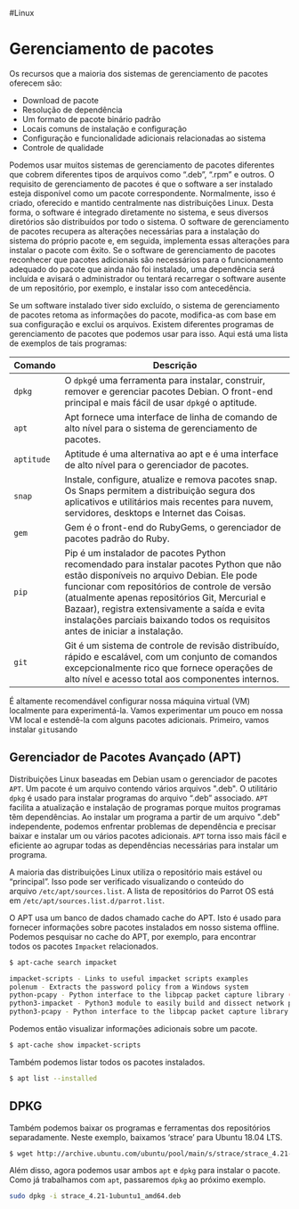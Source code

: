 #Linux 
# Gerenciamento de pacotes

Os recursos que a maioria dos sistemas de gerenciamento de pacotes oferecem são:

- Download de pacote
- Resolução de dependência
- Um formato de pacote binário padrão
- Locais comuns de instalação e configuração
- Configuração e funcionalidade adicionais relacionadas ao sistema
- Controle de qualidade

Podemos usar muitos sistemas de gerenciamento de pacotes diferentes que cobrem diferentes tipos de arquivos como “.deb”, “.rpm” e outros. O requisito de gerenciamento de pacotes é que o software a ser instalado esteja disponível como um pacote correspondente. Normalmente, isso é criado, oferecido e mantido centralmente nas distribuições Linux. Desta forma, o software é integrado diretamente no sistema, e seus diversos diretórios são distribuídos por todo o sistema. O software de gerenciamento de pacotes recupera as alterações necessárias para a instalação do sistema do próprio pacote e, em seguida, implementa essas alterações para instalar o pacote com êxito. Se o software de gerenciamento de pacotes reconhecer que pacotes adicionais são necessários para o funcionamento adequado do pacote que ainda não foi instalado, uma dependência será incluída e avisará o administrador ou tentará recarregar o software ausente de um repositório, por exemplo, e instalar isso com antecedência.

Se um software instalado tiver sido excluído, o sistema de gerenciamento de pacotes retoma as informações do pacote, modifica-as com base em sua configuração e exclui os arquivos. Existem diferentes programas de gerenciamento de pacotes que podemos usar para isso. Aqui está uma lista de exemplos de tais programas:

|**Comando**|**Descrição**|
|---|---|
|`dpkg`|O `dpkg`é uma ferramenta para instalar, construir, remover e gerenciar pacotes Debian. O front-end principal e mais fácil de usar `dpkg`é o aptitude.|
|`apt`|Apt fornece uma interface de linha de comando de alto nível para o sistema de gerenciamento de pacotes.|
|`aptitude`|Aptitude é uma alternativa ao apt e é uma interface de alto nível para o gerenciador de pacotes.|
|`snap`|Instale, configure, atualize e remova pacotes snap. Os Snaps permitem a distribuição segura dos aplicativos e utilitários mais recentes para nuvem, servidores, desktops e Internet das Coisas.|
|`gem`|Gem é o front-end do RubyGems, o gerenciador de pacotes padrão do Ruby.|
|`pip`|Pip é um instalador de pacotes Python recomendado para instalar pacotes Python que não estão disponíveis no arquivo Debian. Ele pode funcionar com repositórios de controle de versão (atualmente apenas repositórios Git, Mercurial e Bazaar), registra extensivamente a saída e evita instalações parciais baixando todos os requisitos antes de iniciar a instalação.|
|`git`|Git é um sistema de controle de revisão distribuído, rápido e escalável, com um conjunto de comandos excepcionalmente rico que fornece operações de alto nível e acesso total aos componentes internos.|

É altamente recomendável configurar nossa máquina virtual (VM) localmente para experimentá-la. Vamos experimentar um pouco em nossa VM local e estendê-la com alguns pacotes adicionais. Primeiro, vamos instalar `git`usando

## Gerenciador de Pacotes Avançado (APT)

Distribuições Linux baseadas em Debian usam o gerenciador de pacotes `APT`. Um pacote é um arquivo contendo vários arquivos ".deb". O utilitário `dpkg` é usado para instalar programas do arquivo “.deb” associado. `APT` facilita a atualização e instalação de programas porque muitos programas têm dependências. Ao instalar um programa a partir de um arquivo ".deb" independente, podemos enfrentar problemas de dependência e precisar baixar e instalar um ou vários pacotes adicionais. `APT` torna isso mais fácil e eficiente ao agrupar todas as dependências necessárias para instalar um programa.

A maioria das distribuições Linux utiliza o repositório mais estável ou “principal”. Isso pode ser verificado visualizando o conteúdo do arquivo `/etc/apt/sources.list`. A lista de repositórios do Parrot OS está em `/etc/apt/sources.list.d/parrot.list`.

O APT usa um banco de dados chamado cache do APT. Isto é usado para fornecer informações sobre pacotes instalados em nosso sistema offline. Podemos pesquisar no cache do APT, por exemplo, para encontrar todos os pacotes `Impacket` relacionados.

```sh
$ apt-cache search impacket

impacket-scripts - Links to useful impacket scripts examples
polenum - Extracts the password policy from a Windows system
python-pcapy - Python interface to the libpcap packet capture library (Python 2)
python3-impacket - Python3 module to easily build and dissect network protocols
python3-pcapy - Python interface to the libpcap packet capture library (Python 3)
```

Podemos então visualizar informações adicionais sobre um pacote.

```sh
$ apt-cache show impacket-scripts
```

Também podemos listar todos os pacotes instalados.

```sh
$ apt list --installed
```

## DPKG

Também podemos baixar os programas e ferramentas dos repositórios separadamente. Neste exemplo, baixamos ‘strace’ para Ubuntu 18.04 LTS.

```sh
$ wget http://archive.ubuntu.com/ubuntu/pool/main/s/strace/strace_4.21-1ubuntu1_amd64.deb
```

Além disso, agora podemos usar ambos `apt` e `dpkg` para instalar o pacote. Como já trabalhamos com `apt`, passaremos `dpkg` ao próximo exemplo.

```sh
sudo dpkg -i strace_4.21-1ubuntu1_amd64.deb 
```















